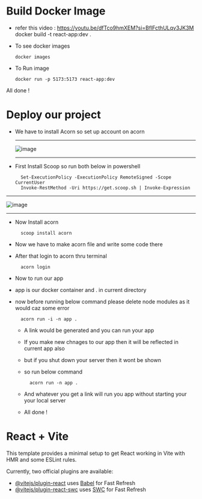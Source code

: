 # Build Docker Image
+ refer this video : https://youtu.be/dfTco9hmXEM?si=BflFcthULqv3JK3M
    docker build -t react-app:dev .
+ To see docker images
  
      docker images
+ To Run image

      docker run -p 5173:5173 react-app:dev
All done !
# Deploy our project 
+ We have to install Acorn so set up account on acorn
  
  <hr>
  
  ![image](https://github.com/aditimahabole/react-docker/assets/78752342/4eda9ce3-089c-4715-88db-1e01df1f3067)
  
  <hr>

+ First Install Scoop so run both below in powershell
 
        Set-ExecutionPolicy -ExecutionPolicy RemoteSigned -Scope CurrentUser
        Invoke-RestMethod -Uri https://get.scoop.sh | Invoke-Expression

<hr>

![image](https://github.com/aditimahabole/react-docker/assets/78752342/27c65f99-6ffd-4aac-a4a6-32cfde2d2e68)

<hr>

+ Now Install acorn
  
        scoop install acorn
+ Now we have to make acorn file and write some code there
+ After that login to acorn thru terminal

        acorn login
+ Now to run our app
+ app is our docker container and . in current directory
+ now before running below command please delete node modules as it would caz some error

        acorn run -i -n app .

  + A link would be generated and you can run your app
  + If you make new chnages to our app then it will be reflected in current app also
  + but if you shut down your server then it wont be shown
  + so run below command
    
          acorn run -n app .

  + And whatever you get a link will run you app without starting your your local server
  + All done !


# React + Vite

This template provides a minimal setup to get React working in Vite with HMR and some ESLint rules.

Currently, two official plugins are available:

- [@vitejs/plugin-react](https://github.com/vitejs/vite-plugin-react/blob/main/packages/plugin-react/README.md) uses [Babel](https://babeljs.io/) for Fast Refresh
- [@vitejs/plugin-react-swc](https://github.com/vitejs/vite-plugin-react-swc) uses [SWC](https://swc.rs/) for Fast Refresh
